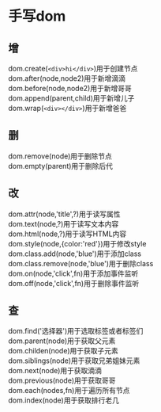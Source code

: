 # 手写dom
## 增
dom.create(`<div>hi</div>`)用于创建节点  
dom.after(node,node2)用于新增滴滴  
dom.before(node,node2)用于新增哥哥  
dom.append(parent,child)用于新增儿子  
dom.wrap(`<div></div>`)用于新增爸爸  
## 删
dom.remove(node)用于删除节点  
dom.empty(parent)用于删除后代  
## 改
dom.attr(node,'title',?)用于读写属性  
dom.text(node,?)用于读写文本内容  
dom.html(node,?)用于读写HTML内容  
dom.style(node,{color:'red'})用于修改style  
dom.class.add(node,'blue')用于添加class  
dom.class.remove(node,'blue')用于删除class  
dom.on(node,'click',fn)用于添加事件监听  
dom.off(node,'click',fn)用于删除事件监听  
## 查
dom.find('选择器')用于选取标签或者标签们  
dom.parent(node)用于获取父元素  
dom.childen(node)用于获取子元素  
dom.siblings(node)用于获取兄弟姐妹元素  
dom.next(node)用于获取滴滴  
dom.previous(node)用于获取哥哥  
dom.each(nodes,fn)用于遍历所有节点  
dom.index(node)用于获取排行老几  
